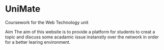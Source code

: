# UniMate
Coursework for the Web Technology unit

Aim
The aim of this website is to provide a platform for students to creat a topic and discuss some acadamic issue instanstly over the network in order for a better learing environment.

